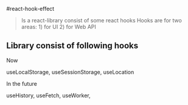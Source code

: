#react-hook-effect

> Is a react-library consist of some react hooks 
> Hooks are for two areas: 1) for UI 2) for Web API

## Library consist of following hooks

Now

useLocalStorage, useSessionStorage, useLocation

In the future

useHistory, useFetch, useWorker, 
